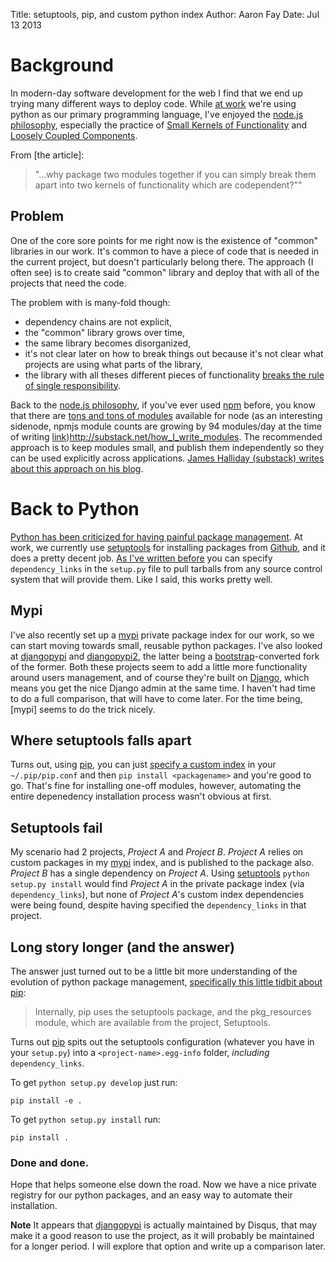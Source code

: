 Title: setuptools, pip, and custom python index
Author: Aaron Fay
Date: Jul 13 2013

Background
===
In modern-day software development for the web I find that we end up trying many different ways to deploy code. While [at work](http://strathcom.com/) we're using python as our primary programming language, I've enjoyed the [node.js philosophy][1], especially the practice of [Small Kernels of Functionality][1] and [Loosely Coupled Components][1]. 

From [the article]:

 > "...why package two modules together if you can simply break them apart into two kernels of functionality which are codependent?""

Problem
---
One of the core sore points for me right now is the existence of "common" libraries in our work. It's common to have a piece of code that is needed in the current project, but doesn't particularly belong there. The approach (I often see) is to create said "common" library and deploy that with all of the projects that need the code.

The problem with is many-fold though:

 * dependency chains are not explicit,
 * the "common" library grows over time,
 * the same library becomes disorganized,
 * it's not clear later on how to break things out because it's not clear what projects are using what parts of the library,
 * the library with all theses different pieces of functionality [breaks the rule of single responsibility][6].

Back to the [node.js philosophy][1], if you've ever used [npm][2] before, you know that there are [tons and tons of modules][3] available for node (as an interesting sidenode, npmjs module counts are growing by 94 modules/day at the time of writing [link][3])http://substack.net/how_I_write_modules. The recommended approach is to keep modules small, and publish them independently so they can be used explicitly across applications. [James Halliday (substack) writes about this approach on his blog][4].

Back to Python
===
[Python has been criticized for having painful package management][7]. At work, we currently use [setuptools][8] for installing packages from [Github][9], and it does a pretty decent job. [As I've written before][10] you can specify `dependency_links` in the `setup.py` file to pull tarballs from any source control system that will provide them. Like I said, this works pretty well.

Mypi
---
I've also recently set up a [mypi][11] private package index for our work, so we can start moving towards small, reusable python packages. I've also looked at [djangopypi][12] and [djangopypi2][13], the latter being a [bootstrap][14]-converted fork of the former. Both these projects seem to add a little more functionality around users management, and of course they're built on [Django][14], which means you get the nice Django admin at the same time. I haven't had time to do a full comparison, that will have to come later. For the time being, [mypi] seems to do the trick nicely.

Where setuptools falls apart
---
Turns out, using [pip][15], you can just [specify a custom index][16] in your `~/.pip/pip.conf` and then `pip install <packagename>` and you're good to go. That's fine for installing one-off modules, however, automating the entire depenedency installation process wasn't obvious at first. 

Setuptools fail
---
My scenario had 2 projects, *Project A* and *Project B*. *Project A* relies on custom packages in my [mypi][11] index, and is published to the package also. *Project B* has a single dependency on *Project A*. Using [setuptools][8] `python setup.py install` would find *Project A* in the private package index (via `dependency_links`), but none of *Project A*'s custom index dependencies were being found, despite having specified the `dependency_links` in that project.

Long story longer (and the answer)
---
The answer just turned out to be a little bit more understanding of the evolution of python package management, [specifically this little tidbit about pip][17]:

> Internally, pip uses the setuptools package, and the pkg_resources module, which are available from the project, Setuptools.

Turns out [pip][15] spits out the setuptools configuration (whatever you have in your `setup.py`) into a `<project-name>.egg-info` folder, *including* `dependency_links`. 


To get `python setup.py develop` just run:

```
pip install -e .
```

To get `python setup.py install` run:

```
pip install .
```

### Done and done.

Hope that helps someone else down the road. Now we have a nice private registry for our python packages, and an easy way to automate their installation.


**Note** It appears that [djangopypi][12] is actually maintained by Disqus, that may make it a good reason to use the project, as it will probably be maintained for a longer period. I will explore that option and write up a comparison later.

[1]: http://blog.nodejitsu.com/the-nodejs-philosophy
[2]: http://npmjs.org
[3]: http://modulecounts.com/
[4]: http://substack.net/how_I_write_modules
[6]: http://en.wikipedia.org/wiki/Single_responsibility_principle
[7]: http://www.simplistix.co.uk/presentations/python_package_management_08/python_package_management_08.pdf
[8]: https://pythonhosted.org/setuptools/index.html
[9]: http://github.com/
[10]: http://blog.aaronfay.ca/github-setuptools-awesomeness
[11]: http://exhuma.github.io/mypi/
[12]: https://github.com/disqus/djangopypi
[13]: https://djangopypi2.readthedocs.org/en/latest/
[14]: http://djangoproject.com/
[15]: http://www.pip-installer.org/en/latest/
[16]: http://exhuma.github.io/mypi/index-config.html#downloading-installing-packages-from-the-index
[17]: http://www.pip-installer.org/en/release-1.4/logic.html#setuptools-pkg-resources
